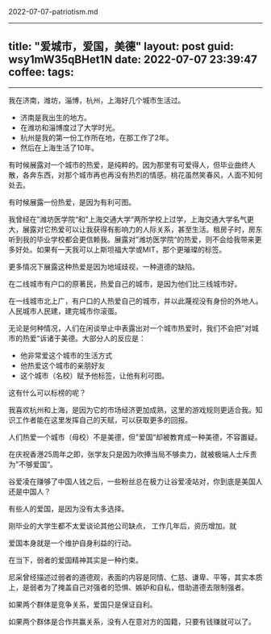 2022-07-07-patriotism.md

---
title: "爱城市，爱国，美德"
layout: post
guid: wsy1mW35qBHet1N
date: 2022-07-07 23:39:47
coffee:
tags:
  -
---


我在济南，潍坊，淄博，杭州，上海好几个城市生活过。

- 济南是我出生的地方。
- 在潍坊和淄博度过了大学时光。
- 杭州是我的第一份工作所在地，在那工作了2年。
- 然后在上海生活了10年。

有时候展露对一个城市的热爱，是纯粹的。因为那里有可爱得人，但毕业曲终人散，各奔东西，对那个城市再也再没有热烈的情感。桃花虽然笑春风，人面不知何处去。

有时候展露一份热爱，是因为有利可图。

我曾经在”潍坊医学院“和”上海交通大学“两所学校上过学，上海交通大学名气更大，展露对它热爱可以让我获得有影响力的人际关系，甚至生活。租房子时，房东听到我的毕业学校都会更信赖我。展露对”潍坊医学院“的热爱，则不会给我带来更多好处。如果有一天我可以上斯坦福大学或MIT，那个更璀璨的标签。


更多情况下展露这种热爱是因为地域歧视，一种道德的缺陷。

在二线城市有户口的原著民，热爱自己的城市，是因为他们比三线城市好。

在一线城市北上广，有户口的人热爱自己的城市，并以此蔑视没有身份的外地人。人民城市人民建，建完城市你滚蛋。

无论是何种情况，人们在闲谈举止中表露出对一个城市热爱时，我们不会把”对城市的热爱“诉诸于美德。大部分人的反应是：

- 他非常爱这个城市的生活方式
- 他热爱这个城市的亲朋好友
- 这个城市（名校）赋予他标签，让他有利可图。

这有什么可以标榜的呢？

我喜欢杭州和上海，是因为它的市场经济更加成熟，这里的游戏规则更适合我。知识工作者能在这里发挥自己的天赋，可以获取更多的回报。

人们热爱一个城市（母校）不是美德，但”爱国“却被教育成一种美德，不容置疑。

在庆祝香港25周年之即，张学友只是因为吹捧当局不够卖力，就被极端人士斥责为”不够爱国“。

谷爱凌在赚够了中国人钱之后，一些粉丝总在极力让谷爱凌站对，你到底是美国人还是中国人？



有些人的爱国，是因为没有太多选择。

刚毕业的大学生都不太爱谈论其他公司缺点，
工作几年后，资历增加。就



爱国本身就是一个维护自身利益的行动。



在当下，弱者的爱国精神其实是一种约束。

尼采曾经描述过弱者的道德观，表面的内容是同情、仁慈、谦卑、平等，其实本质上，是弱者为了掩盖自己对强者的恐惧、嫉妒和自私，借助道德去限制强者。






如果两个群体是竞争关系，爱国只是保证自利。


如果两个群体是合作共赢关系，没有人在意对方的国籍，只要有钱赚就可以了。











